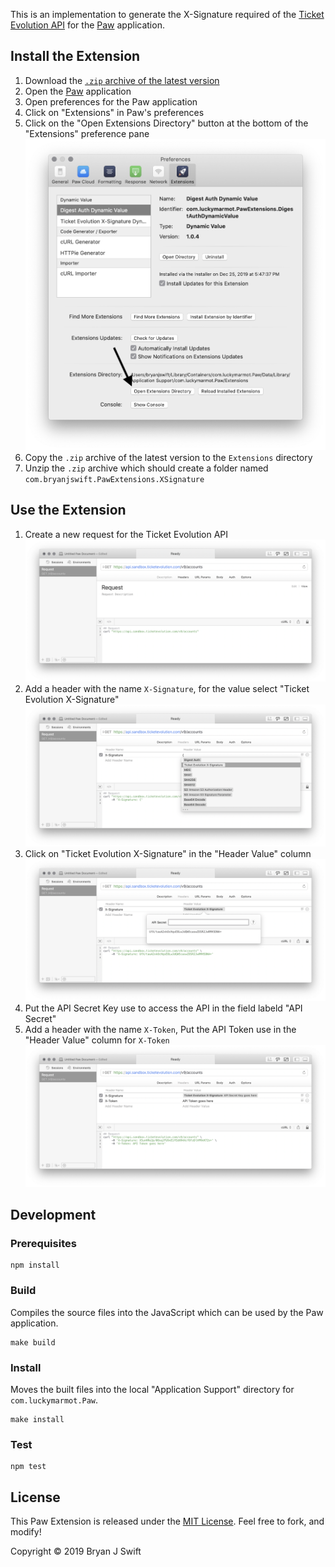This is an implementation to generate the X-Signature required of the [Ticket
Evolution API][tevo-api] for the [Paw][paw] application.

[tevo-api]: https://ticketevolution.atlassian.net/wiki/spaces/API/pages/983115/Signing+requests+with+X-Signature
[paw]: https://paw.cloud

## Install the Extension

1. Download the [`.zip` archive of the latest version][releases]
1. Open the [Paw][paw] application
1. Open preferences for the Paw application
1. Click on "Extensions" in Paw's preferences
1. Click on the "Open Extensions Directory" button at the bottom of the
  "Extensions" preference pane
   ![Click "Open Extensions Directory"](docs/install-05-open-extensions-directory.png)
1. Copy the `.zip` archive of the latest version to the `Extensions` directory
1. Unzip the `.zip` archive which should create a folder named
  `com.bryanjswift.PawExtensions.XSignature`

[releases]: https://github.com/bryanjswift/Paw-TicketEvolutionXSignature/releases/latest

## Use the Extension

1. Create a new request for the Ticket Evolution API
   ![Create API Request](docs/use-01-create-request.png)
1. Add a header with the name `X-Signature`, for the value select "Ticket
   Evolution X-Signature"
   ![Add X-Signature](docs/use-02-add-x-signature.png)
1. Click on "Ticket Evolution X-Signature" in the "Header Value" column
   ![Open X-Signature](docs/use-03-open-x-signature.png)
1. Put the API Secret Key use to access the API in the field labeld "API
   Secret"
1. Add a header with the name `X-Token`, Put the API Token use in the "Header
   Value" column for `X-Token`
   ![Add X-Token](docs/use-05-add-x-token.png)

## Development

### Prerequisites

```shell
npm install
```

### Build

Compiles the source files into the JavaScript which can be used by the Paw
application.

```shell
make build
```

### Install

Moves the built files into the local "Application Support" directory for
`com.luckymarmot.Paw`.

```shell
make install
```

### Test

```shell
npm test
```

## License

This Paw Extension is released under the [MIT License](LICENSE). Feel free to
fork, and modify!

Copyright © 2019 Bryan J Swift
